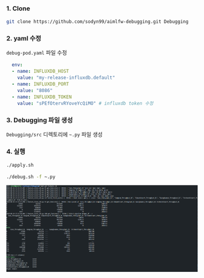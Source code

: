 ### 1. Clone

```bash
git clone https://github.com/sodyn99/aimlfw-debugging.git Debugging
```

### 2. yaml 수정

`debug-pod.yaml` 파일 수정

```yaml
  env:
  - name: INFLUXDB_HOST
    value: "my-release-influxdb.default"
  - name: INFLUXDB_PORT
    value: "8086"
  - name: INFLUXDB_TOKEN
    value: "sPEfOtervRYoveYcQiMO" # influxdb token 수정
```

### 3. Debugging 파일 생성

`Debugging/src` 디렉토리에 `~.py` 파일 생성

### 4. 실행

```bash
./apply.sh
```

```bash
./debug.sh -f ~.py
```

![screenshot 1](/assets/screenshot_1.png)

